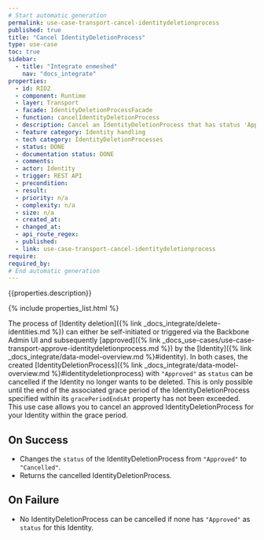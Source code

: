 ```yaml
---
# Start automatic generation
permalink: use-case-transport-cancel-identitydeletionprocess
published: true
title: "Cancel IdentityDeletionProcess"
type: use-case
toc: true
sidebar:
  - title: "Integrate enmeshed"
    nav: "docs_integrate"
properties:
  - id: RID2
  - component: Runtime
  - layer: Transport
  - facade: IdentityDeletionProcessFacade
  - function: cancelIdentityDeletionProcess
  - description: Cancel an IdentityDeletionProcess that has status 'Approved' within grace period
  - feature category: Identity handling
  - tech category: IdentityDeletionProcesses
  - status: DONE
  - documentation status: DONE
  - comments:
  - actor: Identity
  - trigger: REST API
  - precondition:
  - result:
  - priority: n/a
  - complexity: n/a
  - size: n/a
  - created_at:
  - changed_at:
  - api_route_regex:
  - published:
  - link: use-case-transport-cancel-identitydeletionprocess
require:
required_by:
# End automatic generation
---
```


{{properties.description}}

{% include properties_list.html %}

The process of [Identity deletion]({% link _docs_integrate/delete-identities.md %}) can either be self-initiated or triggered via the Backbone Admin UI and subsequently [approved]({% link _docs_use-cases/use-case-transport-approve-identitydeletionprocess.md %}) by the [Identity]({% link _docs_integrate/data-model-overview.md %}#identity).
In both cases, the created [IdentityDeletionProcess]({% link _docs_integrate/data-model-overview.md %}#identitydeletionprocess) with `"Approved"` as `status` can be cancelled if the Identity no longer wants to be deleted.
This is only possible until the end of the associated grace period of the IdentityDeletionProcess specified within its `gracePeriodEndsAt` property has not been exceeded.
This use case allows you to cancel an approved IdentityDeletionProcess for your Identity within the grace period.

## On Success

- Changes the `status` of the IdentityDeletionProcess from `"Approved"` to `"Cancelled"`.
- Returns the cancelled IdentityDeletionProcess.

## On Failure

- No IdentityDeletionProcess can be cancelled if none has `"Approved"` as `status` for this Identity.
